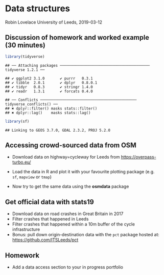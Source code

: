 Data structures
================
Robin Lovelace
University of Leeds,
2019-03-12<br/><img class="img-footer" alt="" src="http://www.stephanehess.me.uk/images/picture3.png">

## Discussion of homework and worked example (30 minutes)

``` r
library(tidyverse)
```

    ## ── Attaching packages ───────────────────────────────────────── tidyverse 1.2.1 ──

    ## ✔ ggplot2 3.1.0       ✔ purrr   0.3.1  
    ## ✔ tibble  2.0.1       ✔ dplyr   0.8.0.1
    ## ✔ tidyr   0.8.3       ✔ stringr 1.4.0  
    ## ✔ readr   1.3.1       ✔ forcats 0.4.0

    ## ── Conflicts ──────────────────────────────────────────── tidyverse_conflicts() ──
    ## ✖ dplyr::filter() masks stats::filter()
    ## ✖ dplyr::lag()    masks stats::lag()

``` r
library(sf)
```

    ## Linking to GEOS 3.7.0, GDAL 2.3.2, PROJ 5.2.0

## Accessing crowd-sourced data from OSM

  - Download data on highway=cycleway for Leeds from
    <https://overpass-turbo.eu/>

  - Load the data in R and plot it with your favourite plotting package
    (e.g. `sf`, `mapview` or `tmap`)

  - Now try to get the same data using the **osmdata** package

## Get official data with stats19

  - Download data on road crashes in Great Britain in 2017
  - Filter crashes that happened in Leeds
  - Filter crashes that happened within a 10m buffer of the cycle
    infrastructure
  - Bonus: pull down origin-destination data with the `pct` package
    hosted at: <https://github.com/ITSLeeds/pct>

## Homework

  - Add a data access section to your in progress portfolio
